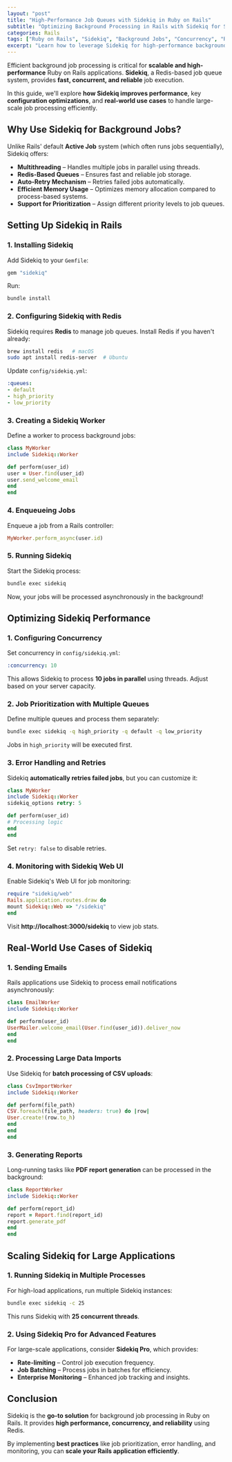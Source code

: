 ```yaml
---
layout: "post"
title: "High-Performance Job Queues with Sidekiq in Ruby on Rails"
subtitle: "Optimizing Background Processing in Rails with Sidekiq for Speed and Scalability"
categories: Rails
tags: ["Ruby on Rails", "Sidekiq", "Background Jobs", "Concurrency", "Redis", "Job Queues", "Performance Optimization"]
excerpt: "Learn how to leverage Sidekiq for high-performance background job processing in Ruby on Rails. Optimize concurrency, reduce latency, and scale your application efficiently."
---
```




Efficient background job processing is critical for **scalable and high-performance** Ruby on Rails applications. **Sidekiq**, a Redis-based job queue system, provides **fast, concurrent, and reliable** job execution.

In this guide, we'll explore **how Sidekiq improves performance**, key **configuration optimizations**, and **real-world use cases** to handle large-scale job processing efficiently.

## Why Use Sidekiq for Background Jobs?

Unlike Rails' default **Active Job** system (which often runs jobs sequentially), Sidekiq offers:

- **Multithreading** – Handles multiple jobs in parallel using threads.
- **Redis-Based Queues** – Ensures fast and reliable job storage.
- **Auto-Retry Mechanism** – Retries failed jobs automatically.
- **Efficient Memory Usage** – Optimizes memory allocation compared to process-based systems.
- **Support for Prioritization** – Assign different priority levels to job queues.

## Setting Up Sidekiq in Rails

### **1. Installing Sidekiq**

Add Sidekiq to your `Gemfile`:

```ruby  
gem "sidekiq"  
```

Run:

```sh  
bundle install  
```

### **2. Configuring Sidekiq with Redis**

Sidekiq requires **Redis** to manage job queues. Install Redis if you haven't already:

```sh  
brew install redis   # macOS  
sudo apt install redis-server  # Ubuntu  
```

Update `config/sidekiq.yml`:

```yml  
:queues:
- default
- high_priority
- low_priority  
  ```

### **3. Creating a Sidekiq Worker**

Define a worker to process background jobs:

```ruby  
class MyWorker  
include Sidekiq::Worker

def perform(user_id)  
user = User.find(user_id)  
user.send_welcome_email  
end  
end  
```

### **4. Enqueueing Jobs**

Enqueue a job from a Rails controller:

```ruby  
MyWorker.perform_async(user.id)  
```

### **5. Running Sidekiq**

Start the Sidekiq process:

```sh  
bundle exec sidekiq  
```

Now, your jobs will be processed asynchronously in the background!

## Optimizing Sidekiq Performance

### **1. Configuring Concurrency**

Set concurrency in `config/sidekiq.yml`:

```yml  
:concurrency: 10  
```

This allows Sidekiq to process **10 jobs in parallel** using threads. Adjust based on your server capacity.

### **2. Job Prioritization with Multiple Queues**

Define multiple queues and process them separately:

```sh  
bundle exec sidekiq -q high_priority -q default -q low_priority  
```

Jobs in `high_priority` will be executed first.

### **3. Error Handling and Retries**

Sidekiq **automatically retries failed jobs**, but you can customize it:

```ruby  
class MyWorker  
include Sidekiq::Worker  
sidekiq_options retry: 5

def perform(user_id)  
# Processing logic  
end  
end  
```

Set `retry: false` to disable retries.

### **4. Monitoring with Sidekiq Web UI**

Enable Sidekiq's Web UI for job monitoring:

```ruby  
require "sidekiq/web"  
Rails.application.routes.draw do  
mount Sidekiq::Web => "/sidekiq"  
end  
```

Visit **http://localhost:3000/sidekiq** to view job stats.

## Real-World Use Cases of Sidekiq

### **1. Sending Emails**

Rails applications use Sidekiq to process email notifications asynchronously:

```ruby  
class EmailWorker  
include Sidekiq::Worker

def perform(user_id)  
UserMailer.welcome_email(User.find(user_id)).deliver_now  
end  
end  
```

### **2. Processing Large Data Imports**

Use Sidekiq for **batch processing of CSV uploads**:

```ruby  
class CsvImportWorker  
include Sidekiq::Worker

def perform(file_path)  
CSV.foreach(file_path, headers: true) do |row|  
User.create!(row.to_h)  
end  
end  
end  
```

### **3. Generating Reports**

Long-running tasks like **PDF report generation** can be processed in the background:

```ruby  
class ReportWorker  
include Sidekiq::Worker

def perform(report_id)  
report = Report.find(report_id)  
report.generate_pdf  
end  
end  
```

## Scaling Sidekiq for Large Applications

### **1. Running Sidekiq in Multiple Processes**

For high-load applications, run multiple Sidekiq instances:

```sh  
bundle exec sidekiq -c 25  
```

This runs Sidekiq with **25 concurrent threads**.

### **2. Using Sidekiq Pro for Advanced Features**

For large-scale applications, consider **Sidekiq Pro**, which provides:

- **Rate-limiting** – Control job execution frequency.
- **Job Batching** – Process jobs in batches for efficiency.
- **Enterprise Monitoring** – Enhanced job tracking and insights.

## Conclusion

Sidekiq is the **go-to solution** for background job processing in Ruby on Rails. It provides **high performance, concurrency, and reliability** using Redis.

By implementing **best practices** like job prioritization, error handling, and monitoring, you can **scale your Rails application efficiently**.


